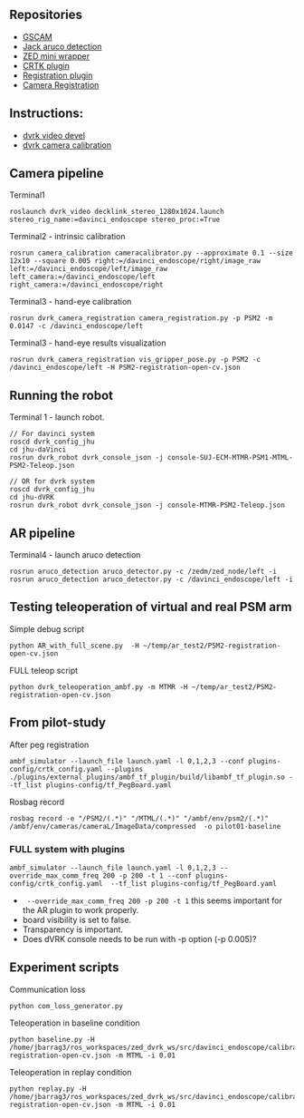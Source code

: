 
## Repositories
- [GSCAM](https://github.com/hap1961/gscam)
- [Jack aruco detection](https://github.com/JackHaoyingZhou/aruco_detection)
- [ZED mini wrapper](https://github.com/stereolabs/zed-ros-wrapper)
- [CRTK plugin](https://github.com/lcsr-ciis/ambf_crtk_plugin)
- [Registration plugin](https://github.com/LCSR-CIIS/ambf_registration_plugin)
- [Camera Registration](https://github.com/jhu-dvrk/dvrk_camera_registration)

## Instructions:
- [dvrk video devel](https://github.com/jhu-dvrk/dvrk_video/tree/devel)
- [dvrk camera calibration](https://github.com/jhu-dvrk/sawIntuitiveResearchKit/wiki/Camera-Calibration)


## Camera pipeline

Terminal1 
```
roslaunch dvrk_video decklink_stereo_1280x1024.launch stereo_rig_name:=davinci_endoscope stereo_proc:=True
```

Terminal2 - intrinsic calibration
```
rosrun camera_calibration cameracalibrator.py --approximate 0.1 --size 12x10 --square 0.005 right:=/davinci_endoscope/right/image_raw left:=/davinci_endoscope/left/image_raw left_camera:=/davinci_endoscope/left right_camera:=/davinci_endoscope/right
```

Terminal3 - hand-eye calibration
```
rosrun dvrk_camera_registration camera_registration.py -p PSM2 -m 0.0147 -c /davinci_endoscope/left
```
Terminal3 - hand-eye results visualization
```
rosrun dvrk_camera_registration vis_gripper_pose.py -p PSM2 -c /davinci_endoscope/left -H PSM2-registration-open-cv.json
```

## Running the robot 
Terminal 1 - launch robot.

```
// For davinci system
roscd dvrk_config_jhu
cd jhu-daVinci
rosrun dvrk_robot dvrk_console_json -j console-SUJ-ECM-MTMR-PSM1-MTML-PSM2-Teleop.json

// OR for dvrk system
roscd dvrk_config_jhu
cd jhu-dVRK
rosrun dvrk_robot dvrk_console_json -j console-MTMR-PSM2-Teleop.json
```

## AR pipeline

Terminal4 - launch aruco detection
```
rosrun aruco_detection aruco_detector.py -c /zedm/zed_node/left -i
rosrun aruco_detection aruco_detector.py -c /davinci_endoscope/left -i
```


## Testing teleoperation of virtual and real PSM arm

Simple debug script
```
python AR_with_full_scene.py  -H ~/temp/ar_test2/PSM2-registration-open-cv.json
```

FULL teleop script
```
python dvrk_teleoperation_ambf.py -m MTMR -H ~/temp/ar_test2/PSM2-registration-open-cv.json
```

## From pilot-study

After peg registration
```
ambf_simulator --launch_file launch.yaml -l 0,1,2,3 --conf plugins-config/crtk_config.yaml --plugins ./plugins/external_plugins/ambf_tf_plugin/build/libambf_tf_plugin.so --tf_list plugins-config/tf_PegBoard.yaml
```

Rosbag record
```
rosbag record -e "/PSM2/(.*)" "/MTML/(.*)" "/ambf/env/psm2/(.*)"  /ambf/env/cameras/cameraL/ImageData/compressed  -o pilot01-baseline
```

### FULL system with plugins
```
ambf_simulator --launch_file launch.yaml -l 0,1,2,3 --override_max_comm_freq 200 -p 200 -t 1 --conf plugins-config/crtk_config.yaml  --tf_list plugins-config/tf_PegBoard.yaml

```
* ` --override_max_comm_freq 200 -p 200 -t 1` this seems important for the AR plugin to work properly.
* board visibility is set to false.
* Transparency is important.
* Does dVRK console needs to be run with -p option (-p 0.005)?


## Experiment scripts

Communication loss
```
python com_loss_generator.py
```

Teleoperation in baseline condition
```
python baseline.py -H /home/jbarrag3/ros_workspaces/zed_dvrk_ws/src/davinci_endoscope/calibrations/PSM2-registration-open-cv.json -m MTML -i 0.01
```

Teleoperation in replay condition
```
python replay.py -H /home/jbarrag3/ros_workspaces/zed_dvrk_ws/src/davinci_endoscope/calibrations/PSM2-registration-open-cv.json -m MTML -i 0.01
```
